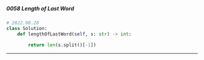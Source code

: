 ##### 0058 Length of Last Word
```python
# 2022.08.28
class Solution:
    def lengthOfLastWord(self, s: str) -> int:
        
        return len(s.split()[-1])
```
---
